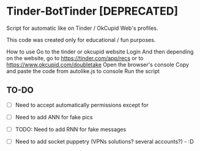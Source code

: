 # Tinder-BotTinder [DEPRECATED]

Script for automatic like on Tinder / OkCupid Web's profiles.

This code was created only for educational / fun purposes.

How to use
Go to the tinder or okcupid website
Login
And then depending on the website, go to https://tinder.com/app/recs or to https://www.okcupid.com/doubletake
Open the browser's console
Copy and paste the code from autolike.js to console
Run the script


## TO-DO

- [ ] Need to accept automatically permissions except for
- [ ] Need to add ANN for fake pics
- [ ] TODO: Need to add RNN for fake messages
- [ ] Need to add socket puppetry (VPNs solutions? several accounts?) - :D


